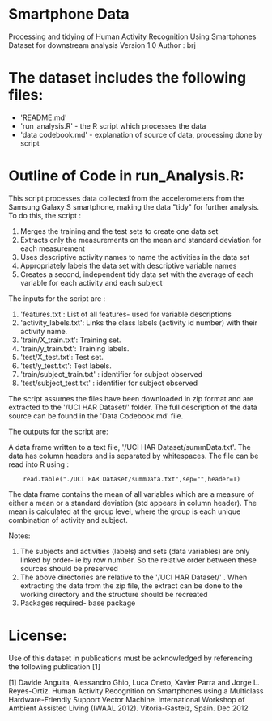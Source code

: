 Smartphone Data
=============

Processing and tidying of Human Activity Recognition Using Smartphones Dataset for downstream analysis
Version 1.0
Author : brj

The dataset includes the following files:
=========================================

- 'README.md'
- 'run_analysis.R' - the R script which processes the data
- 'data codebook.md' - explanation of source of data, processing done by script  
 
Outline of Code in run_Analysis.R:
========

This script processes data collected from the accelerometers from the Samsung Galaxy S smartphone, making the data "tidy" for further analysis. To do this, the script :

1.  Merges the training and the test sets to create one data set
2.  Extracts only the measurements on the mean and standard deviation for each measurement
3.  Uses descriptive activity names to name the activities in the data set
4.  Appropriately labels the data set with descriptive variable names
5.  Creates a second, independent tidy data set with the average of each variable for each activity and each subject


The inputs for the script are : 

1.  'features.txt': List of all features- used for variable descriptions
2.  'activity_labels.txt': Links the class labels (activity id number) with their activity name.
3.  'train/X_train.txt': Training set.
4.  'train/y_train.txt': Training labels.
5.  'test/X_test.txt': Test set.
6.  'test/y_test.txt': Test labels.
7.  'train/subject_train.txt' : identifier for subject observed
8.  'test/subject_test.txt'   : identifier for subject observed

The script assumes the files have been downloaded in zip format and are extracted to the <working directory>'/UCI HAR Dataset/' folder. The full description of the data source can be found in the 'Data Codebook.md' file.

The outputs for the script are:

A data frame written to a text file, '/UCI HAR Dataset/summData.txt'. The data has column headers and is separated by whitespaces. The file can be read into R using :
```
    read.table("./UCI HAR Dataset/summData.txt",sep="",header=T)
```
The data frame contains the mean of all variables which are a measure of either a mean or a standard deviation (std appears in column header). The mean is calculated at the group level, where the group is each unique combination of activity and subject. 

Notes: 

1. The subjects and activities (labels) and sets (data variables) are only linked by order- ie by row number. So the         relative order between these sources should be preserved
2. The above directories are relative to the <working directory>'/UCI HAR Dataset/' . When extracting the data from the      zip file, the extract can be done to the working directory and the structure should be recreated
3. Packages required- base package




License:
========
Use of this dataset in publications must be acknowledged by referencing the following publication [1] 

[1] Davide Anguita, Alessandro Ghio, Luca Oneto, Xavier Parra and Jorge L. Reyes-Ortiz. Human Activity Recognition on Smartphones using a Multiclass Hardware-Friendly Support Vector Machine. International Workshop of Ambient Assisted Living (IWAAL 2012). Vitoria-Gasteiz, Spain. Dec 2012

